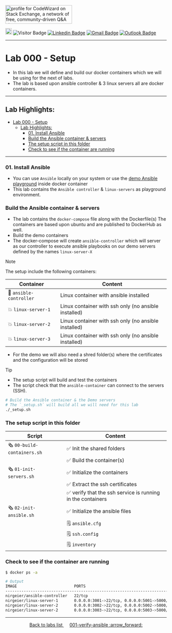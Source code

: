 <a href="https://stackoverflow.com/users/1755598"><img src="https://stackexchange.com/users/flair/1951642.png" width="208" height="58" alt="profile for CodeWizard on Stack Exchange, a network of free, community-driven Q&amp;A sites" title="profile for CodeWizard on Stack Exchange, a network of free, community-driven Q&amp;A sites"></a>

<a href="https://github.com/nirgeier/AnsibleLabs/actions/workflows/000-build-lab-images.yaml"><img src="https://img.shields.io/github/actions/workflow/status/nirgeier/AnsibleLabs/000-build-lab-images.yaml?branch=main&style=flat" style="height: 20px;"></a> ![Visitor Badge](https://visitor-badge.laobi.icu/badge?page_id=nirgeier) [![Linkedin Badge](https://img.shields.io/badge/-nirgeier-blue?style=flat&logo=Linkedin&logoColor=white&link=https://www.linkedin.com/in/nirgeier/)](https://www.linkedin.com/in/nirgeier/) [![Gmail Badge](https://img.shields.io/badge/-nirgeier@gmail.com-fcc624?style=plastic&logo=Gmail&logoColor=red&link=mailto:nirgeier@gmail.com)](mailto:nirgeier@gmail.com) [![Outlook Badge](https://img.shields.io/badge/-nirg@codewizard.co.il-fcc624?style=plastic&logo=microsoftoutlook&logoColor=blue&link=mailto:nirg@codewizard.co.il)](mailto:nirg@codewizard.co.il)

---

# Lab 000 - Setup

* In this lab we will define and build our docker containers which we will be using for the next of labs.
* The lab is based upon ansible controller & 3 linux servers all are docker containers.

--- 

<!-- inPage TOC start -->

## Lab Highlights: <!-- omit in toc-->

- [Lab 000 - Setup](#lab-000---setup)
  - [Lab Highlights: ](#lab-highlights-)
    - [01. Install Ansible](#01-install-ansible)
    - [Build the Ansible container \& servers](#build-the-ansible-container--servers)
    - [The setup script in this folder](#the-setup-script-in-this-folder)
    - [Check to see if the container are running](#check-to-see-if-the-container-are-running)

---

<!-- inPage TOC end -->

### 01. Install Ansible

- You can use `Ansible` locally on your system or use the [demo Ansible playground](https://killercoda.com/codewizard/scenario/Ansible) inside docker container
- This lab contains the `Ansible controller` & `linux-servers` as playground environment.

### Build the Ansible container & servers

- The lab contains the `docker-compose` file along with the Dockerfile(s)
  The containers are based upon ubuntu and are published to DockerHub as well.
- Build the demo containers
- The docker-compose will create `ansible-controller` which will server as our controller to execute ansible playbooks on our demo servers defined by the names `linux-server-X`

> [!NOTE]
> The setup include the following containers:

| Container                             | Content                                              |
| ------------------------------------- | ---------------------------------------------------- |
| :school_satchel: `ansible-controller` | Linux container with ansible installed               |
| :collision: `linux-server-1`          | Linux container with ssh only (no ansible installed) |
| :collision: `linux-server-2`          | Linux container with ssh only (no ansible installed) |
| :collision: `linux-server-3`          | Linux container with ssh only (no ansible installed) |


* For the demo we will also need a shred folder(s) where the certificates and the configuration will be stored

> [!TIP]
> 
> * The setup script will build and test the containers  
> * The script check that the `ansible-container` can connect to the servers (SSH).

```sh
# Build the Ansible container & the Demo servers
# The `_setup.sh` will build all we will need for this lab
./_setup.sh
```

### The setup script in this folder

| Script                                    | Content                                                                     |
| ----------------------------------------- | --------------------------------------------------------------------------- |
| :newspaper_roll: `00-build-containers.sh` | :white_check_mark: Init the shared folders                                  |
|                                           | :white_check_mark: Build the container(s)                                   |  |
| :newspaper_roll: `01-init-servers.sh`     | :white_check_mark: Initialize the containers                                |
|                                           | :white_check_mark: Extract the ssh certificates                             |
|                                           | :white_check_mark: verify that the ssh service is running in the containers |
| :newspaper_roll: `02-init-ansible.sh`     | :white_check_mark: Initialize the ansible files                             |
|                                           | :spiral_notepad: `ansible.cfg`                                              |
|                                           | :spiral_notepad: `ssh.config`                                               |
|                                           | :spiral_notepad: `inventory`                                                |


### Check to see if the container are running
```sh
$ docker ps -a

# Output
IMAGE                         PORTS                                                                  NAMES
-----------------------------------------------------------------------------------------------------------------------
nirgeier/ansible-controller   22/tcp                                                                 ansible-controller
nirgeier/linux-server-1       0.0.0.0:3001->22/tcp, 0.0.0.0:5001->5000/tcp, 0.0.0.0:8081->8080/tcp   linux-server-1
nirgeier/linux-server-2       0.0.0.0:3002->22/tcp, 0.0.0.0:5002->5000/tcp, 0.0.0.0:8082->8080/tcp   linux-server-2
nirgeier/linux-server-2       0.0.0.0:3003->22/tcp, 0.0.0.0:5003->5000/tcp, 0.0.0.0:8083->8080/tcp   linux-server-3
```

---

<p style="text-align: center;">
    <a href="/Labs">
    Back to labs list
    </a>    
    &emsp;
    <a href="/Labs/001-verify-ansible">
    001-verify-ansible :arrow_forward:
    </a>
</p>
